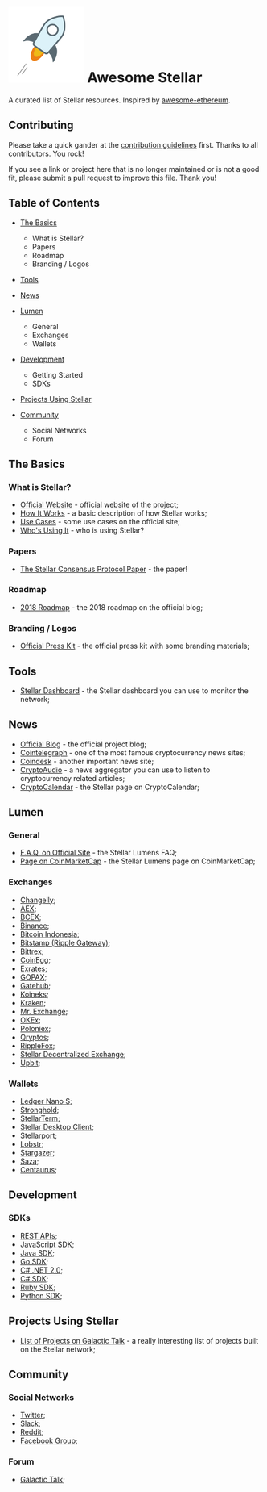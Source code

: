 # ![](logo.png) Awesome Stellar

A curated list of Stellar resources. Inspired by [awesome-ethereum](https://github.com/vinsgo/awesome-ethereum).

## Contributing

Please take a quick gander at the [contribution guidelines](CONTRIBUTING.md) first. Thanks to all contributors. You rock!

If you see a link or project here that is no longer maintained or is not a good fit, please submit a pull request to improve this file. Thank you!

## Table of Contents

* [The Basics](#the-basics)
    * What is Stellar?
    * Papers
    * Roadmap
    * Branding / Logos

* [Tools](#tools)

* [News](#news)

* [Lumen](#lumen)
    * General
    * Exchanges
    * Wallets

* [Development](#development)
    * Getting Started
    * SDKs

* [Projects Using Stellar](#projects-using-stellar)

* [Community](#community)
    * Social Networks
    * Forum

## The Basics

### What is Stellar?

* [Official Website](https://www.stellar.org/) - official website of the project;
* [How It Works](https://www.stellar.org/how-it-works/stellar-basics/) - a basic description of how Stellar works;
* [Use Cases](https://www.stellar.org/how-it-works/use-cases/) - some use cases on the official site;
* [Who's Using It](https://www.stellar.org/about/directory) - who is using Stellar?

### Papers

* [The Stellar Consensus Protocol Paper](https://www.stellar.org/papers/stellar-consensus-protocol.pdf) - the paper!

### Roadmap

* [2018 Roadmap](https://www.stellar.org/blog/2018-Stellar-Roadmap/) - the 2018 roadmap on the official blog;

### Branding / Logos

* [Official Press Kit](https://s3.amazonaws.com/stellar.org/public/Stellar-presskit-150216.zip) - the official press kit with some branding materials;

## Tools

* [Stellar Dashboard](https://dashboard.stellar.org/) - the Stellar dashboard you can use to monitor the network;

## News

* [Official Blog](https://www.stellar.org/blog/) - the official project blog;
* [Cointelegraph](https://cointelegraph.com/) - one of the most famous cryptocurrency news sites;
* [Coindesk](https://www.coindesk.com/) - another important news site;
* [CryptoAudio](https://cryptoaud.io/) - a news aggregator you can use to listen to cryptocurrency related articles;
* [CryptoCalendar](https://cryptocalendar.pro/events/stellar) - the Stellar page on CryptoCalendar;

## Lumen

### General

* [F.A.Q. on Official Site](https://www.stellar.org/lumens/) - the Stellar Lumens FAQ;
* [Page on CoinMarketCap](https://coinmarketcap.com/currencies/stellar/) - the Stellar Lumens page on CoinMarketCap;

### Exchanges

* [Changelly](https://changelly.com/);
* [AEX](https://www.aex.com/);
* [BCEX](https://www.bcex.ca/);
* [Binance](https://www.binance.com/);
* [Bitcoin Indonesia](https://www.bitcoin.co.id/);
* [Bitstamp (Ripple Gateway)](https://www.bitstamp.net/);
* [Bittrex](https://bittrex.com/);
* [CoinEgg](https://www.coinegg.com/);
* [Exrates](https://exrates.me/);
* [GOPAX](https://www.gopax.co.kr/);
* [Gatehub](https://www.gatehub.net/);
* [Koineks](https://koineks.com/);
* [Kraken](https://www.kraken.com/);
* [Mr. Exchange](https://mr-ripple.com/);
* [OKEx](https://www.okex.com/);
* [Poloniex](https://poloniex.com/);
* [Qryptos](https://www.qryptos.com/);
* [RippleFox](https://ripplefox.com/);
* [Stellar Decentralized Exchange](https://stellarterm.com/#markets);
* [Upbit](https://upbit.com/);

### Wallets

* [Ledger Nano S](https://www.ledgerwallet.com/products/ledger-nano-s);
* [Stronghold](https://stronghold.co/send-receive-lumens.html);
* [StellarTerm](https://stellarterm.com/);
* [Stellar Desktop Client](http://wallet.stellar.chat/);
* [Stellarport](https://stellarport.io/);
* [Lobstr](https://lobstr.co/);
* [Stargazer](https://getstargazer.com/);
* [Saza](https://saza.io/);
* [Centaurus](https://play.google.com/store/apps/details?id=de.xcoins.centaurus&hl=it);

## Development

### SDKs

* [REST APIs](https://www.stellar.org/developers/horizon/reference/index.html);
* [JavaScript SDK](https://www.stellar.org/developers/js-stellar-sdk/reference/);
* [Java SDK](https://github.com/stellar/java-stellar-sdk);
* [Go SDK](https://github.com/stellar/go-stellar-base);
* [C# .NET 2.0](https://github.com/elucidsoft/dotnetcore-stellar-sdk);
* [C# SDK](https://github.com/QuantozTechnology/csharp-stellar-base);
* [Ruby SDK](https://github.com/stellar/ruby-stellar-sdk);
* [Python SDK](https://github.com/StellarCN/py-stellar-base);

## Projects Using Stellar

* [List of Projects on Galactic Talk](https://galactictalk.org/d/14-projects-built-on-stellar) - a really interesting list of projects built on the Stellar network;

## Community

### Social Networks

* [Twitter](https://twitter.com/stellarorg);
* [Slack](http://slack.stellar.org/);
* [Reddit](https://www.reddit.com/r/stellar);
* [Facebook Group](https://www.facebook.com/groups/stellarorg/);

### Forum

* [Galactic Talk](https://galactictalk.org/);
